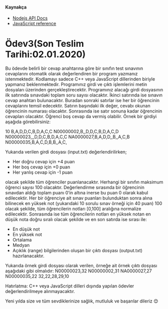 #### Kaynakça

- [Nodejs API Docs](https://nodejs.org/api/fs.html)
- [JavaScript reference](https://developer.mozilla.org/en-US/docs/Web/JavaScript/Reference)

# Ödev3(Son Teslim Tarihi:02.01.2020)

Bu ödevde belirli bir cevap anahtarına göre bir sınıfın test sınavının cevaplarını otomatik olarak değerlendiren bir program yazmanız istenmektedir. Kodlamayı sadece C++ veya JavaScript dillerinden biriyle yapmanız beklenmektedir. Programınız girdi ve çıktı işlemlerini metin dosyaları üzerinden gerçekleştirecektir.
Programınız alacağı girdi dosyasının ilk satırında sınavdaki toplam soru sayısı olacaktır. İkinci satırında ise sınavın cevap anahtarı bulunacaktır. Buradan sonraki satırlar ise her bir öğrencinin cevaplarını temsil edecektir. Satırın başındaki ilk değer, cevabı okunan öğrencinin numarası olacaktır. Sonrasında ise satır sonuna kadar öğrencinin cevapları olacaktır. Öğrenci boş cevap da vermiş olabilir. Örnek bir girdiyi aşağıda görebilirsiniz:

10
B,A,D,D,C,B,D,A,C,C
N00000002,B,,D,D,C,B,D,A,C,D
N00000023,,,D,D,C,B,D,A,C,C
NA0000027,B,A,D,D,,B,,A,C,B
N00000035,B,A,C,D,B,B,,A,C,

Yukarıda verilen girdi dosyası (input.txt) değerlendirilirken;

- Her doğru cevap için +4 puan
- Her boş cevap için +0 puan
- Her yanlış cevap için -1 puan

olacak şekilde tüm öğrenciler puanlanacaktır. Herhangi bir sınıfın maksimum öğrenci sayısı 100 olacaktır. Değerlendirme sırasında bir öğrencinin sınavdan aldığı toplam puanı 0’in altına inerse bu puan 0 olarak kabul edilecektir. Her bir öğrenciye ait sınav puanları bulunduktan sonra alına bilinecek en yüksek not (yukarıdaki 10 sorulu sınav örneği için 40 puan) 100 olacak şekilde, tüm öğrencilerin notları [0,100] aralığına normalize edilecektir. Sonrasında ise tüm öğrencilerin notları en yüksek notan en düşük nota doğru sıralı olacak şekilde ve en son satırda ise sırası ile:

- En düşük not
- En yüksek not
- Ortalama
- Medyan
- Açıklık (range)
  bilgilerinden oluşan bir çıktı dosyası (output.txt) hazırlanacaktır.

Yukarıda örnek girdi dosyası olarak verilen, örneğe ait örnek çıktı dosyası aşağıdaki gibi olmalıdır:
N00000023,32
N00000002,31
NA0000027,27
N00000035,22
32,22,28,29,10

Hatırlatma: C++ veya JavaScript dilleri dışında yapılan ödevler değerlendirilmeye alınmayacaktır.

Yeni yılda size ve tüm sevdiklerinize sağlık, mutluluk ve başarılar dileriz 😊
